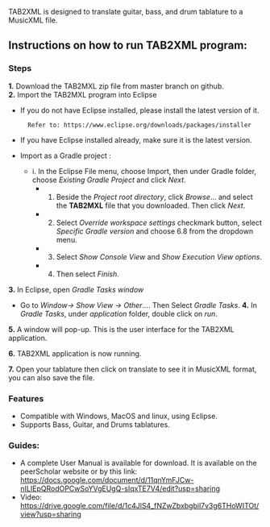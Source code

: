 TAB2XML is designed to translate guitar, bass, and drum tablature to a MusicXML file. 

## Instructions on how to run TAB2XML program:

### Steps 
**1.** Download the TAB2MXL zip file from master branch on github. <br />
**2.** Import the TAB2MXL program into Eclipse <br />
- If you do not have Eclipse installed, please install the latest version of it.

        Refer to: https://www.eclipse.org/downloads/packages/installer
- If you have Eclipse installed already, make sure it is the latest version.
- Import as a Gradle project :
  - i. In the Eclipse File menu, choose Import, then under Gradle folder, choose *Existing Gradle Project* and click *Next*.
    - 1. Beside the *Project root directory*, click *Browse*… and select the **TAB2MXL** file that you downloaded. Then click *Next*.
     - 2. Select *Override workspace settings* checkmark button, select *Specific Gradle version*  and choose 6.8 from the dropdown menu.
      -  3. Select *Show Console View* and *Show Execution View options*.
      -  4. Then select *Finish*.
  
 **3.** In Eclipse, open *Gradle Tasks window* 
 - Go to *Window→ Show View → Other*.... Then Select *Gradle Tasks*.
 **4.**  In *Gradle Tasks*, under *application* folder, double click on *run*.
 
 **5.** A window will pop-up. This is the user interface for the TAB2XML application.
 
 **6.** TAB2XML application is now running.
 
 **7.** Open your tablature then click on translate to see it in MusicXML format, you can also save the file.

### Features
- Compatible with Windows, MacOS and linux, using Eclipse. 
- Supports Bass, Guitar, and Drums tablatures. 

### Guides:
- A complete User Manual is available for download. It is available on the peerScholar website or by this link: 
https://docs.google.com/document/d/11qnYmFJCw-nILIEpQRodOPCwSoYVgEUgQ-sIqxTE7V4/edit?usp=sharing
- Video: https://drive.google.com/file/d/1c4JlS4_fNZwZbxbgbil7v3g6THoWITOt/view?usp=sharing
